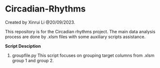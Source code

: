 # Circadian-Rhythms

Created by Xinrui Li @20/09/2023.

This repository is for the Circadian rhythms project. The main data analysis process are done by .xlsm files with some auxiliary scripts assistance.

**Script Desciption**

1. groupfile.py
   This script focuses on grouping target columns from .xlsm group 1 and group 2.




